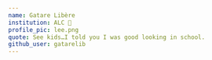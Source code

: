 ```yaml
---
name: Gatare Libère
institution: ALC 🚩
profile_pic: lee.png
quote: See kids…I told you I was good looking in school.
github_user: gatarelib
---
```

